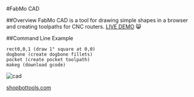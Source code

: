 #FabMo CAD

##Overview
FabMo CAD is a tool for drawing simple shapes in a browser and creating toolpaths for CNC routers.
[LIVE DEMO](http://gofabmo.org/fabmo-cad-app) 
:smile_cat:

##Command Line Example

```
rect0,0,1 (draw 1" square at 0,0)
dogbone (create dogbone fillets)
pocket (create pocket toolpath)
makeg (download gcode)
```

![cad](https://raw.github.com/FabMo/fabmo-cad-app/master/img/cad1.png)


[shopbottools.com](http://shopbottools.com)


